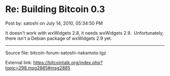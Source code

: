 # Re: Building Bitcoin 0.3

Post by: satoshi on July 14, 2010, 05:34:50 PM

It doesn't work with wxWidgets 2.8, it needs wxWidgets 2.9. &nbsp;Unfortunately, there isn't a Debian package of wxWidgets 2.9 yet.

---

Source file: bitcoin-forum-satoshi-nakamoto.tgz

External link: https://bitcointalk.org/index.php?topic=298.msg2885#msg2885

